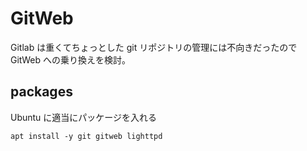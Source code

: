 # GitWeb

Gitlab は重くてちょっとした git リポジトリの管理には不向きだったので GitWeb への乗り換えを検討。

## packages

Ubuntu に適当にパッケージを入れる

```
apt install -y git gitweb lighttpd
```
